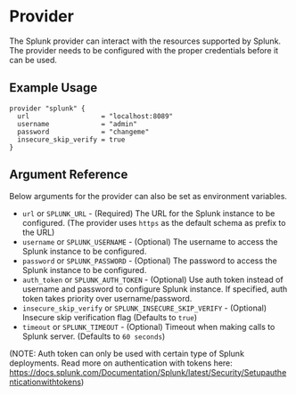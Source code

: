 # <provider> Provider

The Splunk provider can interact with the resources supported by Splunk. The provider needs to be configured with the proper credentials before it can be used.

## Example Usage

```
provider "splunk" {
  url                  = "localhost:8089"
  username             = "admin"
  password             = "changeme"
  insecure_skip_verify = true
}
```

## Argument Reference

Below arguments for the provider can also be set as environment variables.

* `url` or `SPLUNK_URL` - (Required) The URL for the Splunk instance to be configured. (The provider uses `https` as the default schema as prefix to the URL)
* `username` or `SPLUNK_USERNAME`  - (Optional) The username to access the Splunk instance to be configured.
* `password` or `SPLUNK_PASSWORD` - (Optional) The password to access the Splunk instance to be configured.
* `auth_token` or `SPLUNK_AUTH_TOKEN` - (Optional) Use auth token instead of username and password to configure Splunk instance.
If specified, auth token takes priority over username/password.
* `insecure_skip_verify` or `SPLUNK_INSECURE_SKIP_VERIFY` - (Optional) Insecure skip verification flag (Defaults to `true`)
* `timeout` or `SPLUNK_TIMEOUT` -  (Optional) Timeout when making calls to Splunk server. (Defaults to `60 seconds`)

(NOTE: Auth token can only be used with certain type of Splunk deployments.
Read more on authentication with tokens here: https://docs.splunk.com/Documentation/Splunk/latest/Security/Setupauthenticationwithtokens)

